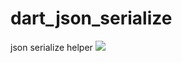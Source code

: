 # dart_json_serialize
json serialize helper
![](https://github.com/jokerddj/dart_json_serialize/tree/master/resources/example.gif)
